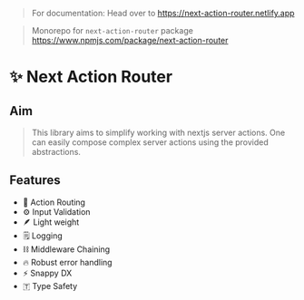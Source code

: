 > For documentation: Head over to https://next-action-router.netlify.app

> Monorepo for `next-action-router` package https://www.npmjs.com/package/next-action-router

# ✨ Next Action Router

## Aim

> This library aims to simplify working with nextjs server actions. One can easily
> compose complex server actions using the provided abstractions.

## Features

- 🔀 Action Routing
- ⚙️ Input Validation
- 🪶 Light weight
- 🗒️ Logging
- ⛓️ Middleware Chaining
- 🔥 Robust error handling
- ⚡ Snappy DX
- 🇹 Type Safety
